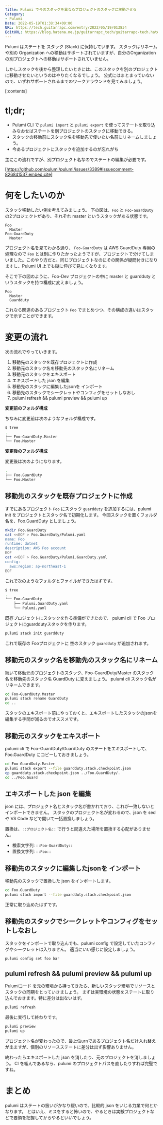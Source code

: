 ```yaml
---
Title: Pulumi で今のスタックを異なるプロジェクトのスタックに移動させる
Category:
- Pulumi
Date: 2022-05-19T01:38:34+09:00
URL: https://tech.guitarrapc.com/entry/2022/05/19/013834
EditURL: https://blog.hatena.ne.jp/guitarrapc_tech/guitarrapc-tech.hatenablog.com/atom/entry/13574176438093651459
---
```


Pulumi はステートを スタック (Stack) に保持しています。
スタックはリネームや別の Organization への移動はサポートされていますが、自分のOrganization の別プロジェクトへの移動はサポートされていません。

しかしスタックを後から整理したいときには、このスタックを別のプロジェクトに移動させたいというのはやりたくなるでしょう。
公式にはまとまっていないので、いずれサポートされるまでのワークアラウンドを見てみましょう。

[:contents]

# tl;dr;

* Pulumi CLI で `pulumi import` と `pulumi export` を使ってステートを取り込みなおせばステートを別プロジェクトのスタックに移動できる。
* スタックの移動前にスタック名を移動先で使いたい名前にリネームしましょう。
* 今あるプロジェクトにスタックを追加するのが忘れがち

主にこの流れですが、別プロジェクト名なのでステートの編集が必要です。

[https://github.com/pulumi/pulumi/issues/3389#issuecomment-826841537:embed:cite]



# 何をしたいのか

スタック移動したい例を考えてみましょう。
下の図は、`Foo` と `Foo-GuardDuty` の2プロジェクトがあり、それぞれ master というスタックがある状態です。

```
Foo
  Master
Foo-GuardDuty
  Master
```

プロジェクト名を見てわかる通り、 `Foo-GuardDuty` は AWS GuardDuty 専用の処理なので `Foo` とは別に作りたかったようですが、プロジェクトで分けてしまいました。このやり方だと、同じプロジェクトなのにその関係が疑問付きになりますし、Pulumi UI 上でも縦に伸びて見にくなります。

そこで下の図のように、Foo-Dev プロジェクトの中に master と guardduty というスタックを持つ構成に変えましょう。

```
Foo
  Master
  Guardduty
```

これなら関連のあるプロジェクト `Foo` でまとめつつ、その構成の違いはスタックで示すことができます。

# 変更の流れ

次の流れでやっていきます。

1. 移動先のスタックを既存プロジェクトに作成
2. 移動元のスタック名を移動先のスタック名にリネーム
3. 移動元のスタックをエキスポート
4. エキスポートした json を編集
5. 移動先のスタックに編集したjsonを インポート
6. 移動先のスタックでシークレットやコンフィグをセットしなおし
7. pulumi refresh && pulumi preview && pulumi up

**変更前のフォルダ構成**

ちなみに変更前は次のようなフォルダ構成です。

```bash
$ tree
.
├── Foo-GuardDuty.Master
└── Foo.Master
```

**変更後のフォルダ構成**

変更後は次のようになります。

```bash
.
├── Foo.GuardDuty
└── Foo.Master
```

## 移動先のスタックを既存プロジェクトに作成

すでにあるプロジェクト `Foo` にスタック `guardduty` を追加するには、pulumi init をプロジェクトとスタック名で初期化します。
今回スタックを置くフォルダ名を、Foo.GuardDuty としましょう。

```bash
mkdir Foo.GuardDuty
cat <<EOF > Foo.GuardDuty/Pulumi.yaml
name: Foo
runtime: dotnet
description: AWS Foo account
EOF
cat <<EOF > Foo.GuardDuty/Pulumi.GuardDuty.yaml
config:
  aws:region: ap-northeast-1
EOF
```

これで次のようなフォルダとファイルができたはずです。

```bash
$ tree
.
└── Foo.GuardDuty
    ├── Pulumi.GuardDuty.yaml
    └── Pulumi.yaml
```

既存プロジェクトにスタックを作る準備ができたので、 pulumi cli で Foo プロジェクトにguarddutyスタックを作ります。

```bash
pulumi stack init guardduty
```

これで既存の Fooプロジェクトに 空のスタック `guardduty` が追加されます。

## 移動元のスタック名を移動先のスタック名にリネーム

続いて移動元のプロジェクトのスタック、Foo-GuardDuty/Master のスタック名を移動先のスタック名 GuardDuty に変えましょう。
pulumi cli スタック名がリネームできます。

```bash
cd Foo-GuardDuty.Master
pulumi stack rename GuardDuty
cd ..
```

スタックのエキスポート前にやっておくと、エキスポートしたスタックのjsonを編集する手間が減るのでオススメです。

## 移動元のスタックをエキスポート

pulumi cli で Foo-GuardDuty/GuardDuty のステートをエキスポートして、Foo.GuardDuty にコピーしておきましょう。

```bash
cd Foo-GuardDuty.Master
pulumi stack export --file guardduty.stack.checkpoint.json
cp guardduty.stack.checkpoint.json ../Foo.GuardDuty/.
cd ../Foo.Guard
```

## エキスポートした json を編集

json には、プロジェクト名とスタック名が書かれており、これが一致しないとインポートできません。
スタックのプロジェクト名が変わるので、json を sed や VS Code などで開いて一括置換しましょう。

置換は、`::プロジェクト名::` で行うと間違えた場所を置換する心配がありません。

* 検索文字列: `::Foo-GuardDuty::`
* 置換文字列: `::Foo::`

## 移動先のスタックに編集したjsonを インポート

移動先のスタックで置換した json をインポートします。

```bash
cd Foo.GuardDuty
pulumi stack import --file guardduty.stack.checkpoint.json
```

正常に取り込めたはずです。

## 移動先のスタックでシークレットやコンフィグをセットしなおし

スタックをインポートで取り込んでも、pulumi config で設定していたコンフィグやシークレットは入りません。
適当にいい感じに設定しましょう。

```bash
pulumi config set foo bar
```

## pulumi refresh && pulumi preview && pulumi up

Pulumiコード を元の環境から持ってきたら、新しいスタック環境でリソースとスタックの同期をとっていきましょう。
まずは実環境の状態をステートに取り込んでおきます。特に差分は出ないはず。

```bash
pulumi refresh
```

最後に実行して終わりです。

```bash
pulumi preview
pulumi up
```

プロジェクト名が変わったので、最上位urnであるプロジェクト名だけ入れ替えが出ますが、個別のリソースステートに差分は出ず影響ありません。

終わったらエキスポートした json を消したり、元のプロジェクトを消しましょう。
CI を組んであるなら、pulumi のプロジェクトパスを直したりすれば完璧ですね。

# まとめ

pulumi はステートの扱いがかなり緩いので、比較的 json をいじる力業で何とかなります。
とはいえ、ミスをすると怖いので、やるときは実験プロジェクトなどで要領を把握してからやるといいでしょう。
